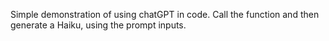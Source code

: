 Simple demonstration of using chatGPT in code. Call the function and then generate a Haiku, using the prompt inputs.
